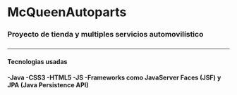 # McQueenAutoparts
<h3>Proyecto de tienda y multiples servicios automovilístico<h3/>
<hr/>
<h4>Tecnologias usadas<h4/>
-Java -CSS3 -HTML5 -JS -Frameworks como JavaServer Faces (JSF) y JPA (Java Persistence API)


